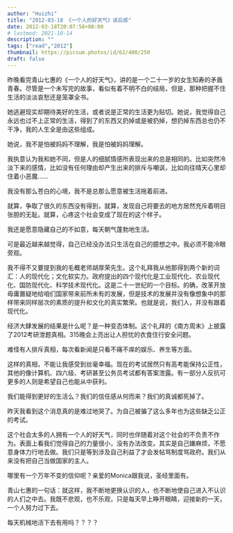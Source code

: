 ```yaml
---
author: "Huizhi"
title: "2012-03-18 《一个人的好天气》读后感"
date: 2012-03-18T20:07:58+08:00
# lastmod: 2021-10-14
description: ""
tags: ["read","2012"]
thumbnail: https://picsum.photos/id/62/400/250
draft: false
---
```



昨晚看完青山七惠的《一个人的好天气》，讲的是一个二十一岁的女生知寿的矛盾青春。尽管是一个未写完的故事，看似有着不明不白的结局，但是，那种把握不住生活的淡淡哀愁还是笼罩全书。

她逃避现实却期待美好的生活，或者说是正常的生活更为贴切。她说，我觉得自己永远也过不上正常的生活，得到了的东西又扔掉或是被扔掉，想扔掉东西总也仍不干净，我的人生全是由这些组成。

她说，我不是怕被妈妈不理解，我是怕被妈妈理解。

我执意认为我和她不同，但是人的细腻情感所表现出来的总是相同的。比如突然冷淡下来的感情，比如没有任何理由却产生出来的排斥与嘲讽，比如向往晴天心里却住着小恶魔......

我没有那么苍白的心境，我不是总那么愿意被生活拖着前进。

就算，争取了很久的东西没有得到，就算，发现自己将要去的地方居然充斥着明目张胆的无耻。就算，心疼这个社会变成了现在的这个样子。

我还是愿意隐藏自己的不如意，每天朝气蓬勃地生活。

可是最近越来越觉得，自己已经没办法只生活在自己的臆想之中。我必须不能冷眼旁观。

我不得不又要提到我的毛概老师胡厚荣先生。这个礼拜我从他那得到两个新的词汇：人的现代化；文化软实力。政府提出的四个现代化是工业现代化、农业现代化、国防现代化、科学技术现代化。这是二十一世纪的一个目标。的确，改革开放毋庸置疑地给咱们国家带来前所未有的发展，但是技术的发展并没有像想象中的那样带来同样层次的素质的提升和文化的真实繁荣。也就是说，我们人，并没有跟着现代化。

经济大肆发展的结果是什么呢？是一种变态体制。这个礼拜的《南方周末》上披露了2012考研泄题真相。315晚会上亮出让人担忧的衣食住行安全问题。

难怪有人排斥真相，每次看新闻是只看不痛不痒的娱乐、养生等方面。

这样的真相，不能让我感受到丝毫幸福。现在的考试居然只有高考能保持公正性，其他的像计算机、四六级、考研甚至公务员考试都有答案泄露。有一部分人反抗可更多的人则是希望自己也能从中获利。

我们能得到更好的生活么？我们的信任感从何而来？我们的真诚都死掉了。

昨天我看到这个消息真的是难过地哭了。为自己被骗了这么多年也为这些缺乏公正的考试。

这个社会太多的人拥有一个人的好天气，同时也伴随着对这个社会的不负责不作为。表面上看我们觉得自己的力量很小，没有办法改变。其实是自己嫌麻烦，不愿意身体力行地去做。我们只是等到涉及自己利益了才会发帖骂制度骂政府。我们从来没有把自己当做国家的主人。

哪里有一个万年不变的信仰呢？亲爱的Monica跟我说，圣经里面有。

青山七惠的一句话：就这样，我不断地更换认识的人，也不断地使自己进入不认识的人们之中去。我既不悲观，也不乐观，只是每天早上睁开眼睛，迎接新的一天，一个人努力过下去。

每天机械地活下去有用吗？？？？
